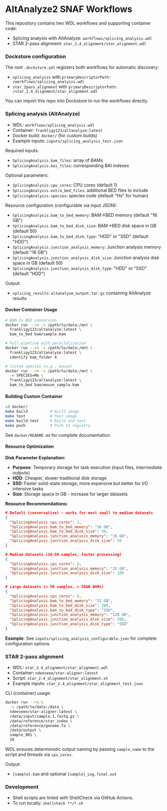 # AltAnalyze2 SNAF Workflows

This repository contains two WDL workflows and supporting container code:

- Splicing analysis with AltAnalyze: `workflows/splicing_analysis.wdl`
- STAR 2-pass alignment: `star_2.4_alignment/star_alignment.wdl`

### Dockstore configuration

The root `.dockstore.yml` registers both workflows for automatic discovery:

- `splicing_analysis` with `primaryDescriptorPath: /workflows/splicing_analysis.wdl`
- `star_2pass_alignment` with `primaryDescriptorPath: /star_2.4_alignment/star_alignment.wdl`

You can import this repo into Dockstore to run the workflows directly.

### Splicing analysis (AltAnalyze)

- WDL: `workflows/splicing_analysis.wdl`
- Container: `frankligy123/altanalyze:latest`
- Docker build: `docker/` (for custom builds)
- Example inputs: `inputs/splicing_analysis_test.json`

Required inputs:
- `SplicingAnalysis.bam_files`: array of BAMs
- `SplicingAnalysis.bai_files`: corresponding BAI indexes

Optional parameters:
- `SplicingAnalysis.cpu_cores`: CPU cores (default 1)
- `SplicingAnalysis.extra_bed_files`: additional BED files to include
- `SplicingAnalysis.species`: species code (default "Hs" for human)

Resource configuration (configurable via input JSON):
- `SplicingAnalysis.bam_to_bed_memory`: BAM->BED memory (default "16 GB")
- `SplicingAnalysis.bam_to_bed_disk_size`: BAM->BED disk space in GB (default 50)
- `SplicingAnalysis.bam_to_bed_disk_type`: "HDD" or "SSD" (default "HDD")
- `SplicingAnalysis.junction_analysis_memory`: Junction analysis memory (default "16 GB")  
- `SplicingAnalysis.junction_analysis_disk_size`: Junction analysis disk space in GB (default 50)
- `SplicingAnalysis.junction_analysis_disk_type`: "HDD" or "SSD" (default "HDD")

Output:
- `splicing_results`: `altanalyze_output.tar.gz` containing AltAnalyze results

#### Docker Container Usage

```bash
# BAM to BED conversion
docker run --rm -v /path/to/data:/mnt \
  frankligy123/altanalyze:latest \
  bam_to_bed bam/sample.bam

# Full pipeline with parallelization
docker run --rm -v /path/to/data:/mnt \
  frankligy123/altanalyze:latest \
  identify bam_folder 4

# Custom species (e.g., mouse)
docker run --rm -v /path/to/data:/mnt \
  -e SPECIES=Mm \
  frankligy123/altanalyze:latest \
  bam_to_bed bam/mouse_sample.bam
```

#### Building Custom Container

```bash
cd docker/
make build          # Build image
make test           # Test image  
make build-test     # Build and test
make push           # Push to registry
```

See `docker/README.md` for complete documentation.

#### Resource Optimization

**Disk Parameter Explanation:**
- **Purpose**: Temporary storage for task execution (input files, intermediate outputs)
- **HDD**: Cheaper, slower traditional disk storage
- **SSD**: Faster solid-state storage, more expensive but better for I/O intensive tasks
- **Size**: Storage space in GB - increase for larger datasets

**Resource Recommendations:**
```json
# Default (conservative) - works for most small to medium datasets
{
  "SplicingAnalysis.cpu_cores": 1,
  "SplicingAnalysis.bam_to_bed_memory": "16 GB",
  "SplicingAnalysis.bam_to_bed_disk_size": 50,
  "SplicingAnalysis.junction_analysis_memory": "16 GB",
  "SplicingAnalysis.junction_analysis_disk_size": 50
}

# Medium datasets (10-50 samples, faster processing)
{
  "SplicingAnalysis.cpu_cores": 4,
  "SplicingAnalysis.junction_analysis_memory": "32 GB",
  "SplicingAnalysis.junction_analysis_disk_size": 100
}

# Large datasets (> 50 samples, > 50GB BAMs)  
{
  "SplicingAnalysis.cpu_cores": 8,
  "SplicingAnalysis.bam_to_bed_memory": "32 GB",
  "SplicingAnalysis.bam_to_bed_disk_size": 200,
  "SplicingAnalysis.bam_to_bed_disk_type": "SSD",
  "SplicingAnalysis.junction_analysis_memory": "128 GB", 
  "SplicingAnalysis.junction_analysis_disk_size": 500,
  "SplicingAnalysis.junction_analysis_disk_type": "SSD"
}
```

**Example**: See `inputs/splicing_analysis_configurable.json` for complete configuration options.

### STAR 2-pass alignment

- WDL: `star_2.4_alignment/star_alignment.wdl`
- Container: `ndeeseee/star-aligner:latest`
- Script: `star_2.4_alignment/star_alignment.sh`
- Example inputs: `star_2.4_alignment/star_alignment_test.json`

CLI (container) usage:

```bash
docker run --rm \
  -v /path/to/data:/data \
  ndeeseee/star-aligner:latest \
  /data/input/sample.1.fastq.gz \
  /data/reference/star_index \
  /data/reference/genome.fa \
  /data/output \
  sample_001 \
  16
```

WDL ensures deterministic output naming by passing `sample_name` to the script and threads via `cpu_cores`.

Output:
- `{sample}.bam` and optional `{sample}_Log.final.out`

### Development

- Shell scripts are linted with ShellCheck via GitHub Actions.
- To run locally: `shellcheck **/*.sh`